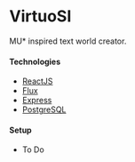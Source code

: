 # VirtuoSI
MU* inspired text world creator.

#### Technologies
* [ReactJS](https://facebook.github.io/react/)
* [Flux](https://facebook.github.io/flux/docs/overview.html)
* [Express](http://expressjs.com/)
* [PostgreSQL](http://www.postgresql.org/)

#### Setup
* To Do
